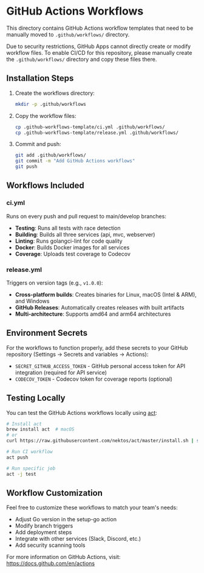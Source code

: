 # GitHub Actions Workflows

This directory contains GitHub Actions workflow templates that need to be manually moved to `.github/workflows/` directory.

Due to security restrictions, GitHub Apps cannot directly create or modify workflow files. To enable CI/CD for this repository, please manually create the `.github/workflows/` directory and copy these files there.

## Installation Steps

1. Create the workflows directory:
   ```bash
   mkdir -p .github/workflows
   ```

2. Copy the workflow files:
   ```bash
   cp .github-workflows-template/ci.yml .github/workflows/
   cp .github-workflows-template/release.yml .github/workflows/
   ```

3. Commit and push:
   ```bash
   git add .github/workflows/
   git commit -m "Add GitHub Actions workflows"
   git push
   ```

## Workflows Included

### ci.yml
Runs on every push and pull request to main/develop branches:
- **Testing**: Runs all tests with race detection
- **Building**: Builds all three services (api, mvc, webserver)
- **Linting**: Runs golangci-lint for code quality
- **Docker**: Builds Docker images for all services
- **Coverage**: Uploads test coverage to Codecov

### release.yml
Triggers on version tags (e.g., `v1.0.0`):
- **Cross-platform builds**: Creates binaries for Linux, macOS (Intel & ARM), and Windows
- **GitHub Releases**: Automatically creates releases with built artifacts
- **Multi-architecture**: Supports amd64 and arm64 architectures

## Environment Secrets

For the workflows to function properly, add these secrets to your GitHub repository (Settings → Secrets and variables → Actions):

- `SECRET_GITHUB_ACCESS_TOKEN` - GitHub personal access token for API integration (required for API service)
- `CODECOV_TOKEN` - Codecov token for coverage reports (optional)

## Testing Locally

You can test the GitHub Actions workflows locally using [act](https://github.com/nektos/act):

```bash
# Install act
brew install act  # macOS
# or
curl https://raw.githubusercontent.com/nektos/act/master/install.sh | sudo bash  # Linux

# Run CI workflow
act push

# Run specific job
act -j test
```

## Workflow Customization

Feel free to customize these workflows to match your team's needs:
- Adjust Go version in the setup-go action
- Modify branch triggers
- Add deployment steps
- Integrate with other services (Slack, Discord, etc.)
- Add security scanning tools

For more information on GitHub Actions, visit: https://docs.github.com/en/actions
